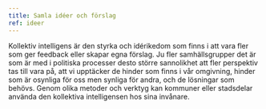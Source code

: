 ```yaml
---
title: Samla idéer och förslag
ref: ideer
---
```


Kollektiv intelligens är den styrka och idérikedom som finns i att vara fler som ger feedback eller skapar egna förslag. Ju fler samhällsgrupper det är som är med i politiska processer desto större sannolikhet att fler perspektiv tas till vara på, att vi upptäcker de hinder som finns i vår omgivning, hinder som är osynliga för oss men synliga för andra, och de lösningar som behövs. Genom olika metoder och verktyg kan kommuner eller stadsdelar använda den kollektiva intelligensen hos sina invånare. 